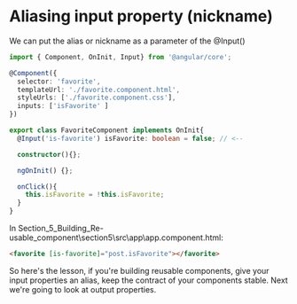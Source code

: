 # Aliasing input property (nickname)

We can put the alias or nickname as a parameter of the @Input()

```ts
import { Component, OnInit, Input} from '@angular/core';

@Component({
  selector: 'favorite',
  templateUrl: './favorite.component.html',
  styleUrls: ['./favorite.component.css'],
  inputs: ['isFavorite' ]
})

export class FavoriteComponent implements OnInit{
  @Input('is-favorite') isFavorite: boolean = false; // <--

  constructor(){};

  ngOnInit() {};

  onClick(){
    this.isFavorite = !this.isFavorite;
  }
}

```

In Section_5_Building_Re-usable_component\section5\src\app\app.component.html:

```html
<favorite [is-favorite]="post.isFavorite"></favorite>
```

So here's the lesson, if you're building reusable components, give your input properties an alias, keep the contract of your components stable. Next we're going to look at output properties.